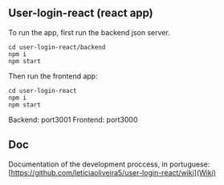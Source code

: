 ## User-login-react (react app)

To run the app, first run the backend json server.

```
cd user-login-react/backend
npm i
npm start
```

Then run the frontend app:

```
cd user-login-react
npm i
npm start
```

Backend: port3001
Frontend: port3000

## Doc

Documentation of the development proccess, in portuguese: [https://github.com/leticiaoliveira5/user-login-react/wiki](Wiki)